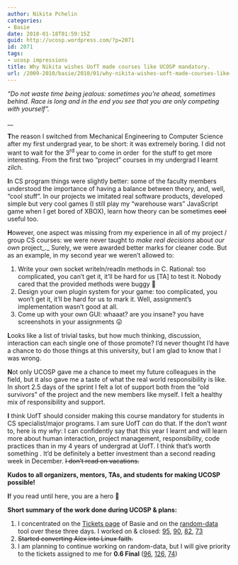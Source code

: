 ```yaml
---
author: Nikita Pchelin
categories:
- Basie
date: 2010-01-18T01:59:15Z
guid: http://ucosp.wordpress.com/?p=2071
id: 2071
tags:
- ucosp impressions
title: Why Nikita wishes UofT made courses like UCOSP mandatory.
url: /2009-2010/basie/2010/01/why-nikita-wishes-uoft-made-courses-like-ucosp-mandatory/
---
```


<!-- 		@page { margin: 2cm } 		P { margin-bottom: 0.21cm } -->

_&#8220;Do not waste time being jealous: sometimes you&#8217;re ahead, sometimes behind. Race is long and in the end you see that you are only competing with yourself&#8221;._

 __

**T**he reason I switched from Mechanical Engineering to Computer Science after my first undergrad year, to be short: it was extremely boring. I did not want to wait for the 3<sup>rd</sup> year to come in order  for the stuff to get more interesting. From the first two “project” courses in my undergrad I learnt zilch.

**I**n CS program things were slightly better: some of the faculty members understood the importance of having a balance between theory, and, well, “cool stuff”. In our projects we imitated real software products, developed simple but very cool games (I still play my &#8220;warehouse wars&#8221; JavaScript game when I get bored of XBOX), learn how theory can be sometimes <span style="text-decoration:line-through;">cool</span> useful too.

**H**owever, one aspect was missing from my experience in all of my project / group CS courses: we were never taught to _make real decisions_ about _our own_ project_._ Surely, we were awarded better marks for cleaner code. But as an example, in my second year we weren&#8217;t allowed to:

  1. Write your own socket writeln/readln methods in C. Rational: too complicated, you can&#8217;t get it, it&#8217;ll be hard for us [TA] to test it. Nobody cared that the provided methods were buggy 🙂
  2. Design your own plugin system for your game: too complicated, you won&#8217;t get it, it&#8217;ll be hard for us to mark it. Well, assignment&#8217;s implementation wasn&#8217;t good at all.
  3. Come up with your own GUI: whaaat? are you insane? you have screenshots in your assignments 😛

**L**ooks like a list of trivial tasks, but how much thinking, discussion, interaction can each single one of those promote? I&#8217;d never thought I&#8217;d have a chance to do those things at this university, but I am glad to know that I was wrong.

**N**ot only UCOSP gave me a chance to meet my future colleagues in the field, but it also gave me a taste of what the real world responsibility is like. In short 2.5 days of the sprint I felt a lot of support both from the &#8220;old survivors&#8221; of the project and the new members like myself. I felt a healthy mix of responsibility and support.

**I** think UofT should consider making this course mandatory for students in CS specialist/major programs. I am sure UofT _can_ do that. If the don&#8217;t _want_ to, here is my _why_: I can confidently say that this year I learnt and will learn more about human interaction, project management, responsibility, code practices than in my 4 years of undergrad at UofT. I think that&#8217;s worth something . It&#8217;d be definitely a better investment than a second reading week in December. <span style="text-decoration:line-through;">I don&#8217;t read on vacations.</span>

 **Kudos to all organizers, mentors, TAs, and students for making UCOSP possible!**

**I**f you read until here, you are a hero 🙂

**Short summary of the work done during UCOSP & plans:**

  1. I concentrated on the [Tickets page](http://basieproject.org/stable/basie/basie/tickets/) of Basie and on the [random-data](http://basieproject.org/stable/basie/basie/wiki/random-data-manpage-draft/) tool over these three days. I worked on & closed: [95](http://basieproject.org/stable/basie/basie/tickets/#95), [90](http://basieproject.org/stable/basie/basie/tickets/#90), [82](http://basieproject.org/stable/basie/basie/tickets/#82), [73](http://basieproject.org/stable/basie/basie/tickets/#73)
  2. <span style="text-decoration:line-through;">Started converting Alex into Linux faith.</span>
  3. I am planning to continue working on random-data, but I will give priority to the tickets assigned to me for **0.6 Final** ([96](http://basieproject.org/stable/basie/basie/tickets/#96), [126](http://basieproject.org/stable/basie/basie/tickets/#96), [74](http://basieproject.org/stable/basie/basie/tickets/#96))